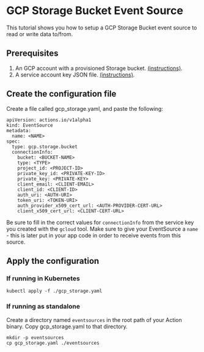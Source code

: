 # GCP Storage Bucket Event Source

This tutorial shows you how to setup a GCP Storage Bucket event source to read or write data to/from.

## Prerequisites

1. An GCP account with a provisioned Storage bucket. [(instructions)](https://cloud.google.com/storage/docs/creating-buckets).
2. A service account key JSON file. [(instructions)](https://cloud.google.com/iam/docs/creating-managing-service-account-keys).

## Create the configuration file

Create a file called gcp_storage.yaml, and paste the following:

```
apiVersion: actions.io/v1alpha1
kind: EventSource
metadata:
  name: <NAME>
spec:
  type: gcp.storage.bucket
  connectionInfo:
    bucket: <BUCKET-NAME>
    type: <TYPE>
    project_id: <PROJECT-ID>
    private_key_id: <PRIVATE-KEY-ID>
    private_key: <PRIVATE-KEY>
    client_email: <CLIENT-EMAIL>
    client_id: <CLIENT-ID>
    auth_uri: <AUTH-URI>
    token_uri: <TOKEN-URI>
    auth_provider_x509_cert_url: <AUTH-PROVIDER-CERT-URL>
    client_x509_cert_url: <CLIENT-CERT-URL>
```

Be sure to fill in the correct values for ```connectionInfo``` from the service key you created with the ```gcloud``` tool.
Make sure to give your EventSource a ```name``` - this is later put in your app code in order to receive events from this source.

## Apply the configuration

### If running in Kubernetes

```
kubectl apply -f ./gcp_storage.yaml
```

### If running as standalone

Create a directory named ```eventsources``` in the root path of your Action binary.
Copy gcp_storage.yaml to that directory.

```
mkdir -p eventsources
cp gcp_storage.yaml ./eventsources
```